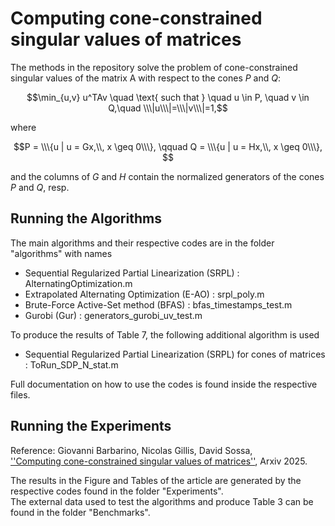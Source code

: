 # Computing cone-constrained singular values of matrices

The methods in the repository solve the problem of cone-constrained singular values of the matrix A with respect to the cones $P$ and $Q$: 

$$\min_{u,v} u^TAv \quad \text{ such that } \quad u \in P, \quad v \in Q,\quad  \\\|u\\\|=\\\|v\\\|=1,$$   

where

$$P = \\\{u | u = Gx,\\, x \geq 0\\\}, \qquad Q = \\\{u | u = Hx,\\, x \geq 0\\\}, $$

and the columns of $G$ and $H$ contain the normalized generators of the cones $P$ and $Q$, resp. 


## Running the Algorithms

The main algorithms and their respective codes are in the folder "algorithms" with names

 -  Sequential Regularized Partial Linearization (SRPL) :  AlternatingOptimization.m
 -  Extrapolated Alternating Optimization (E-AO) :  srpl_poly.m
 -  Brute-Force Active-Set method (BFAS) :  bfas_timestamps_test.m
 -  Gurobi (Gur) :  generators_gurobi_uv_test.m
 
 To produce the results of Table 7, the following additional algorithm is used
 
 -  Sequential Regularized Partial Linearization (SRPL) for cones of matrices : ToRun_SDP_N_stat.m
 
 Full documentation on how to use the codes is found inside the respective files.
 
## Running the Experiments

Reference: Giovanni Barbarino, Nicolas Gillis, David Sossa, <br>
<a href="https://arxiv.org/abs/2504.04069">''Computing cone-constrained singular values of matrices''</a>, Arxiv 2025. 
 
 The results in the Figure and Tables of the article are generated by the respective codes found in the folder "Experiments". <br>
 The external data used to test the algorithms and produce Table 3 can be found in the folder "Benchmarks".
 
 
 
 

 
 
